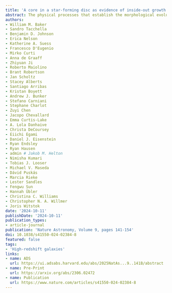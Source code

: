 ```yaml
---
title: 'A core in a star-forming disc as evidence of inside-out growth in the early Universe'
abstract: The physical processes that establish the morphological evolution and the structural diversity of galaxies are key unknowns in extragalactic astrophysics. Here we report the finding of the morphologically mature galaxy JADES-GS+53.18343−27.79097, which existed within the first {{< math >}}$700${{< /math >}} million years of the Universe's history. This star-forming galaxy with a stellar mass of {{< math >}}$400${{< /math >}} million solar masses consists of three components; a highly compact core with a half-light radius of less than {{< math >}}$100\ \mathrm{pc}${{< /math >}}, an actively star-forming disc with a radius of about {{< math >}}$400\ \mathrm{pc}${{< /math >}} and a star-forming clump, all of which show distinctive star-formation histories. The central stellar mass density of this galaxy is within a factor of {{< math >}}$2${{< /math >}} of the most massive present-day ellipticals, while being globally {{< math >}}$1,000${{< /math >}} times less massive. The radial profile of the specific star-formation rate is rising towards the outskirts. This evidence suggests a detection of the inside-out growth of a galaxy as a proto-bulge and a star-forming disc in the epoch of reionization.
authors:
- William M. Baker
- Sandro Tacchella
- Benjamin D. Johnson
- Erica Nelson
- Katherine A. Suess
- Francesco D'Eugenio
- Mirko Curti
- Anna de Graaff
- Zhiyuan Ji
- Roberto Maiolino
- Brant Robertson
- Jan Scholtz
- Stacey Alberts
- Santiago Arribas
- Kristan Boyett
- Andrew J. Bunker
- Stefano Carniani
- Stephane Charlot
- Zuyi Chen
- Jacopo Chevallard
- Emma Curtis-Lake
- A. Lola Danhaive
- Christa DeCoursey
- Eiichi Egami
- Daniel J. Eisenstein
- Ryan Endsley
- Ryan Hausen
- admin # Jakob M. Helton
- Nimisha Kumari
- Tobias J. Looser
- Michael V. Maseda
- Dávid Puskás
- Marcia Rieke
- Lester Sandles
- Fengwu Sun
- Hannah Übler
- Christina C. Williams
- Christopher N. A. Willmer
- Joris Witstok
date: '2024-10-11'
publishDate: '2024-10-11'
publication_types:
- article-journal
publication: 'Nature Astronomy, Volume 9, pages 141-154'
doi: 10.1038/s41550-024-02384-8
featured: false
tags:
- 'High-redshift galaxies'
links:
- name: ADS
  url: https://ui.adsabs.harvard.edu/abs/2025NatAs...9..141B/abstract
- name: Pre-Print
  url: https://arxiv.org/abs/2306.02472
- name: Publication
  url: https://www.nature.com/articles/s41550-024-02384-8
---
```

